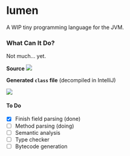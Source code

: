 # lumen

A WIP tiny programming language for the JVM.


### What Can It Do?

Not much... yet.

**Source**
![](http://i.imgur.com/CDVLnc9.png)

**Generated <code><strong>class</strong></code> file** (decompiled in IntelliJ)

![](http://i.imgur.com/Kjzz3RU.png)


#### To Do
- [x] Finish field parsing (done)
- [ ] Method parsing (doing)
- [ ] Semantic analysis
- [ ] Type checker
- [ ] Bytecode generation
